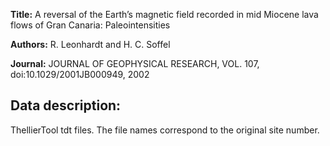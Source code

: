 **Title:** A reversal of the Earth’s magnetic field recorded in mid Miocene lava flows of Gran Canaria: Paleointensities

**Authors:** R. Leonhardt and H. C. Soffel

**Journal:** JOURNAL OF GEOPHYSICAL RESEARCH, VOL. 107, doi:10.1029/2001JB000949, 2002

## Data description:

ThellierTool tdt files. The file names correspond to the original site number.
